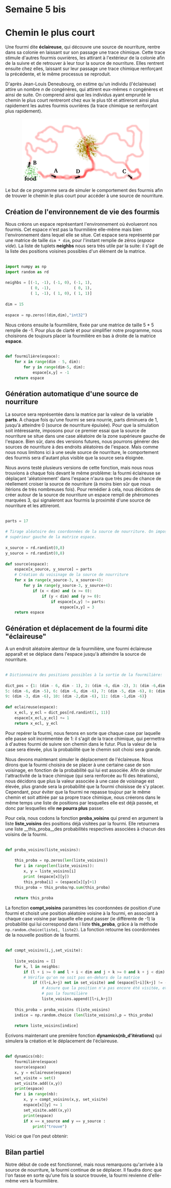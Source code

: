 # Semaine 5 bis

# Chemin le plus court

Une fourmi dite __éclaireuse__, qui découvre une source de nourriture, rentre dans sa colonie en laissant sur son passage une trace chimique. Cette trace stimule d'autres fourmis ouvrières, les attirant à l'extérieur de la colonie afin de la suivre et de retrouver à leur tour la source de nourriture. Elles rentrent ensuite chez elles, laissant sur leur passage une trace chimique renforçant la précédente, et le même processus se reproduit.

D'après Jean-Louis Deneubourg, on estime qu'un individu (l'éclaireuse) attire un nombre _n_ de congénères, qui attirent eux-mêmes _n_ congénères et ainsi de suite. On comprend ainsi que les individus ayant emprunté le chemin le plus court rentreront chez eux le plus tôt et attireront ainsi plus rapidement les autres fourmis ouvrières (la trace chimique se renforçant plus rapidement).

<p align="center"><img src ="https://github.com/Sawken/Anthill/blob/master/Images/Fourmi_chemin_le_plus_court.png?raw=true" alt="Picture illustrating ants choosing the shortest way to food"/></p>

Le but de ce programme sera de simuler le comportement des fourmis afin de trouver le chemin le plus court pour accéder à une source de nourriture.


## Création de l'environnement de vie des fourmis

Nous créons un espace représentant l'environnement où évolueront nos fourmis. Cet espace n'est pas la fourmilière elle-même mais bien l'environnement dans lequel elle se situe. Cet espace sera représenté par une matrice de taille ```dim * dim```, pour l'instant remplie de zéros (_espace vide_).
La liste de tuplets __neighbs__ nous sera très utile par la suite: il s'agit de la liste des positions voisines possibles d'un élément de la matrice.

```Python

import numpy as np
import random as rd

neighbs = [(-1, -1), (-1, 0), (-1, 1),
           ( 0, -1),          ( 0, 1),
           ( 1, -1), ( 1, 0), ( 1, 1)]

dim = 15

espace = np.zeros((dim,dim),"int32")
```

Nous créons ensuite la fourmilière, fixée par une matrice de taille 5 * 5 remplie de -1. Pour plus de clarté et pour simplifier notre programme, nous choisirons de toujours placer la fourmilière en bas à droite de la matrice __espace__.

```Python

def fourmilière(espace):
    for x in range(dim - 5, dim):
        for y in range(dim-5, dim):
            espace[x,y] = -1
    return espace
```


## Génération automatique d'une source de nourriture

La source sera représentée dans la matrice par la valeur de la variable __parts__. A chaque fois qu'une fourmi se sera nourrie, parts diminuera de 1, jusqu'à atteindre 0 (source de nourriture épuisée).
Pour que la simulation soit intéressante, imposons pour ce premier essai que la source de nourriture se situe dans une case aléatoire de la zone supérieure gauche de l'espace. Bien sûr, dans des versions futures, nous pourrons générer des sources de nourriture à des endroits aléatoires de l'espace. Mais comme nous nous limitons ici à une seule source de nourriture, le comportement des fourmis sera d'autant plus visible que la source sera éloignée.

Nous avons testé plusieurs versions de cette fonction, mais nous nous trouvions à chaque fois devant le même problème: la fourmi éclaireuse se déplaçant 'aléatoirement' dans l'espace n'aura que très peu de chance de réellement croiser la source de nourriture (à moins bien sûr que nous itérions de très nombreuses fois). Pour remédier à cela, nous décidons de créer autour de la source de nourriture un espace rempli de phéromones marquées 3, qui signaleront aux fourmis la proximité d'une source de nourriture et les attireront.

```Python

parts = 17

# Tirage aléatoire des coordonnées de la source de nourriture. On imposera qu'elle suite forcément dans le coin
# supérieur gauche de la matrice espace.

x_source = rd.randint(0,8)
y_source = rd.randint(0,8)

def source(espace):
    espace[x_source, y_source] = parts
    # Création du voisinage de la source de nourriture
    for x in range(x_source-3, x_source+4):
        for y in range(y_source-3, y_source+4):
            if (x < dim) and (x >= 0):
                if (y < dim) and (y >= 0):
                    if espace[x,y] != parts:
                        espace[x,y] = 3
    return espace
```


## Génération et déplacement de la fourmi dite "éclaireuse"

A un endroit aléatoire alentour de la fourmilière, une fourmi éclaireuse apparaît et se déplace dans l'espace jusqu'à atteindre la source de nourriture.

```Python

# Dictionnaire des positions possibles à la sortie de la fourmilière:

dict_pos = {1: (dim - 6, dim - 1), 2: (dim -6, dim -2), 3: (dim -6,dim -3), 4: (dim -6, dim -4),
5: (dim -6, dim -5), 6: (dim -6, dim -6), 7: (dim -5, dim -6), 8: (dim -4,dim  -6),
9: (dim -3, dim -6), 10: (dim -2,dim -6), 11: (dim -1,dim -6)}

def eclaireuse(espace):
    x_ecl, y_ecl = dict_pos[rd.randint(1, 11)]
    espace[x_ecl,y_ecl] += 1
    return x_ecl, y_ecl
```

Pour repérer la fourmi, nous ferons en sorte que chaque case par laquelle elle passe soit incrémentée de 1: il s'agit de la trace chimique, qui permettra à d'autres fourmi de suivre son chemin dans le futur. Plus la valeur de la case sera élevée, plus la probabilité que le chemin soit choisi sera grande.

Nous devons maintenant simuler le déplacement de l'éclaireuse. Nous dirons que la fourmi choisira de se placer à une certaine case de son voisinage, en fonction de la probabilité qui lui est associée. Afin de simuler l'attractivité de la trace chimique (qui sera renforcée au fil des itérations), nous décidons que plus la valeur associée à une case de voisinage est élevée, plus grande sera la probabilité que la fourmi choisisse de s'y placer. Cependant, pour éviter que la fourmi ne repasse toujour par le même chemin et soit attirée par sa propre trace chimique, nous créerons dans le même temps une liste de positions par lesquelles elle est déjà passée, et donc par lesquelles elle __ne pourra plus__ passer.

Pour cela, nous codons la fonction __proba_voisins__ qui prend en argument la liste __liste_voisins__ des positions déjà visitées par la fourmi. Elle retournera une liste __this_proba__des probabilités respectives associées à chacun des voisins de la fourmi.

```Python

def proba_voisins(liste_voisins):

    this_proba = np.zeros(len(liste_voisins))
    for i in range(len(liste_voisins)):
        x, y = liste_voisins[i]
        print (espace[x][y])
        this_proba[i] = (espace[x][y]+1)
    this_proba = this_proba/np.sum(this_proba)
    
    return this_proba
```

La fonction __compt_voisins__ paramètres les coordonnées de position d'une fourmi et choisit une position aléatoire voisine à la fourmi, en associant à chaque case voisine par laquelle elle peut passer (ie différente de -1) la probabilité qui lui correspond dans l liste __this_proba__, grâce à la méthode ```np.random.choice(liste1, liste2)```. La fonction retourne les coordonnées de la nouvelle position de la fourmi.

```Python

def compt_voisins(i,j,set_visite):
    
    liste_voisins = []
    for k, l in neighbs:
        if (l + i >= 0 and l + i < dim and j + k >= 0 and k + j < dim): 
        # Vérifie qu'on ne soit pas en-dehors de la matrice
            if ((l+i,k+j) not in set_visite) and (espace[l+i][k+j] != -1):
                # Assure que la position n'a pas encore été visitée, et que ce ne soit
                # pas la fourmilière
                liste_voisins.append([l+i,k+j])
                
    this_proba = proba_voisins (liste_voisins)
    indice = np.random.choice (len(liste_voisins),p = this_proba)
    
    return liste_voisins[indice]
```

Ecrivons maintenant une première fonction __dynamics(nb_d'itérations)__ qui simulera la création et le déplacement de l'éclaireuse.

```Python

def dynamics(nb):
    fourmilière(espace)
    source(espace)
    x, y = eclaireuse(espace)
    set_visite = set()
    set_visite.add((x,y))
    print(espace)
    for i in range(nb):
        x, y = compt_voisins(x,y, set_visite)
        espace[x][y] += 1
        set_visite.add((x,y))
        print(espace)
        if x == x_source and y == y_source :
            print("trouve")
```

Voici ce que l'on peut obtenir:


## Bilan partiel

Notre début de code est fonctionnel, mais nous remarquons qu'arrivée à la source de nourriture, la fourmi continue de se déplacer. Il faudra donc que l'on fasse en sorte qu'une fois la source trouvée, la fourmi revienne d'elle-même vers la fourmilière.
